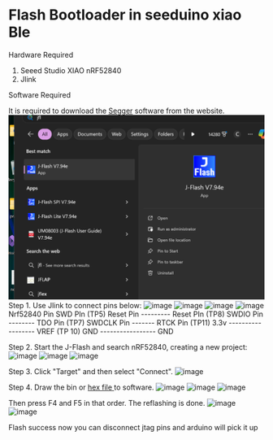 # Flash Bootloader in seeduino xiao Ble 

Hardware Required

1. Seeed Studio XIAO nRF52840
2. Jlink

Software Required

It is required to download the <a href="https://www.segger.com/downloads/jlink/" target="_blank" rel="noopener noreferrer">Segger</a> software from the website.
![image](https://github.com/Embeddronics-ltd/Flashing-Bootloader-Xiao-BlE/blob/main/Screenshot%202024-04-16%20131451.png)
Step 1. Use Jlink to connect pins below:
![image](https://github.com/Embeddronics-ltd/xiaoblebootloader/assets/46509741/e503822b-7fe8-4379-86ed-82a7f034a2d2)
![image](https://github.com/Embeddronics-ltd/Flashing-Bootloader-Xiao-BlE/assets/46509741/d9331cde-11f3-478e-85b4-8a33ca1b2a0b)
![image](https://github.com/Embeddronics-ltd/Flashing-Bootloader-Xiao-BlE/assets/46509741/ca779767-a386-4198-a1a4-db977ce1bde2)
![image](https://github.com/Embeddronics-ltd/Flashing-Bootloader-Xiao-BlE/assets/46509741/9997144f-b4b0-49f8-882a-7e3868d3ff5f)
Nrf52840 Pin          SWD PIn
(TP5) Reset Pin   --------- Reset PIn 
(TP8) SWDIO Pin --------  TDO Pin
(TP7) SWDCLK Pin -------  RTCK Pin 
(TP11) 3.3v ------------------ VREF 
(TP 10) GND  ----------------- GND


Step 2. Start the J-Flash and search nRF52840, creating a new project:
![image](https://github.com/Embeddronics-ltd/Flashing-Bootloader-Xiao-BlE/assets/46509741/affd0f12-77d9-43f0-8f81-b7111e4b45f6)
![image](https://github.com/Embeddronics-ltd/Flashing-Bootloader-Xiao-BlE/assets/46509741/6d874d10-e791-4111-9e7a-0edc1129ea55)
![image](https://github.com/Embeddronics-ltd/Flashing-Bootloader-Xiao-BlE/assets/46509741/0809b48d-7646-4906-bfcd-97dbd2147437)


Step 3. Click "Target" and then select "Connect".
![image](https://github.com/Embeddronics-ltd/xiaoblebootloader/assets/46509741/0ee9d755-9b52-4668-b27e-4ee7660cdd94)

Step 4. Draw the bin or <a href="https://github.com/Embeddronics-ltd/xiaoblebootloader/blob/main/Seeed_XIAO_nRF52840_Sense_bootloader-0.6.1_s140_7.3.0.hex" target="_blank" rel="noopener noreferrer">hex file </a> to software. 
![image](https://github.com/Embeddronics-ltd/Flashing-Bootloader-Xiao-BlE/assets/46509741/feec2cff-8ed9-4cf8-9787-a429d3ad1619)
![image](https://github.com/Embeddronics-ltd/Flashing-Bootloader-Xiao-BlE/assets/46509741/122f060a-36f7-42fa-842e-6aa6673a5e1a)
![image](https://github.com/Embeddronics-ltd/Flashing-Bootloader-Xiao-BlE/assets/46509741/dc872e5c-1d6d-4c69-b43a-7e5efa612edb)




Then press F4 and F5 in that order. The reflashing is done.
![image](https://github.com/Embeddronics-ltd/Flashing-Bootloader-Xiao-BlE/assets/46509741/b7a91537-a968-4b94-93de-bd2836067a66)
![image](https://github.com/Embeddronics-ltd/Flashing-Bootloader-Xiao-BlE/assets/46509741/8657fe18-a2c7-4323-b70a-e26f318ceeef)

Flash success now you can disconnect jtag pins and arduino will pick it up 


